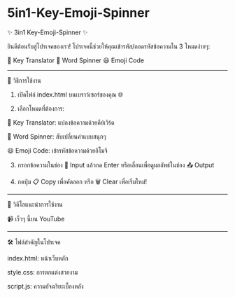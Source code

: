 # 5in1-Key-Emoji-Spinner

✨ 3in1 Key-Emoji-Spinner ✨

ยินดีต้อนรับสู่โปรเจคของเรา!
โปรเจคนี้ช่วยให้คุณเข้ารหัส/ถอดรหัสข้อความใน 3 โหมดง่ายๆ:

🔑 Key Translator
🔄 Word Spinner
😃 Emoji Code


---

🚀 วิธีการใช้งาน

1. เปิดไฟล์ index.html บนเบราว์เซอร์ของคุณ 🌐


2. เลือกโหมดที่ต้องการ:

🔑 Key Translator: แปลงข้อความด้วยคีย์เวิร์ด

🔄 Word Spinner: สับเปลี่ยนคำแบบสนุกๆ

😃 Emoji Code: เข้ารหัสข้อความด้วยอิโมจิ



3. กรอกข้อความในช่อง 📝 Input แล้วกด Enter หรือเลื่อนเพื่อดูผลลัพธ์ในช่อง 📤 Output


4. กดปุ่ม 📋 Copy เพื่อคัดลอก หรือ 🗑️ Clear เพื่อเริ่มใหม่!




---

🎥 วิดีโอแนะนำการใช้งาน

📹 เร็วๆ นี้บน YouTube


---

🛠️ ไฟล์สำคัญในโปรเจค

index.html: หน้าเว็บหลัก

style.css: การตกแต่งสวยงาม

script.js: ความอัจฉริยะเบื้องหลัง

